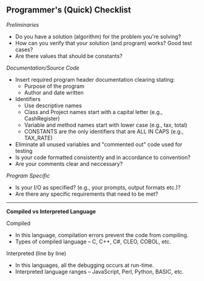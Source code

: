 Programmer's (Quick) Checklist
------------------------------

*Preliminaries*

-  Do you have a solution (algorithm) for the problem you're solving?
-  How can you verify that your solution (and program) works? Good test cases?
-  Are there values that should be constants?


*Documentation/Source Code*

-  Insert required program header documentation clearing stating:
    -  Purpose of the program
    -  Author and date written
-  Identifiers
    -  Use descriptive names
    -  Class and Project names start with a capital letter (e.g., CashRegister)
    -  Variable and method names start with lower case (e.g., tax, total)
    -  CONSTANTS are the only identifiers that are ALL IN CAPS (e.g., TAX_RATE)
-  Eliminate all unused variables and "commented out" code used for testing
-  Is your code formatted consistently and in accordance to convention?
-  Are your comments clear and neccessary?


*Program Specific*

-  Is your I/O as specified? (e.g., your prompts, output formats etc.)?
-  Are there any specific requirements that need to be met?

----------------------------------

**Compiled vs Interpreted Language**

Compiled
-  In this language, compilation errors prevent the code from compiling.
-  Types of compiled language – C, C++, C#, CLEO, COBOL, etc.

Interpreted (line by line)
-  In this languages, all the debugging occurs at run-time.
-  Interpreted language ranges – JavaScript, Perl, Python, BASIC, etc.
